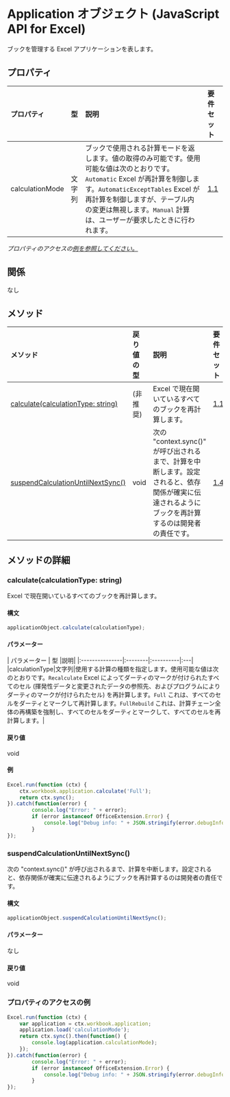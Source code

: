 # <a name="application-object-javascript-api-for-excel"></a>Application オブジェクト (JavaScript API for Excel)

ブックを管理する Excel アプリケーションを表します。

## <a name="properties"></a>プロパティ

| プロパティ       | 型    |説明| 要件セット|
|:---------------|:--------|:----------|:----|
|calculationMode|文字列|ブックで使用される計算モードを返します。値の取得のみ可能です。使用可能な値は次のとおりです。`Automatic` Excel が再計算を制御します。`AutomaticExceptTables` Excel が再計算を制御しますが、テーブル内の変更は無視します。`Manual` 計算は、ユーザーが要求したときに行われます。|[1.1](../requirement-sets/excel-api-requirement-sets.md)|

_プロパティのアクセスの[例を参照してください。](#property-access-examples)_

## <a name="relationships"></a>関係
なし


## <a name="methods"></a>メソッド

| メソッド           | 戻り値の型    |説明| 要件セット|
|:---------------|:--------|:----------|:----|
|[calculate(calculationType: string)](#calculatecalculationtype-string)|(非推奨)|Excel で現在開いているすべてのブックを再計算します。|[1.1](../requirement-sets/excel-api-requirement-sets.md)|
|[suspendCalculationUntilNextSync()](#suspendcalculationuntilnextsync)|void|次の "context.sync()" が呼び出されるまで、計算を中断します。設定されると、依存関係が確実に伝達されるようにブックを再計算するのは開発者の責任です。|[1.4](../requirement-sets/excel-api-requirement-sets.md)|

## <a name="method-details"></a>メソッドの詳細


### <a name="calculatecalculationtype-string"></a>calculate(calculationType: string)
Excel で現在開いているすべてのブックを再計算します。

#### <a name="syntax"></a>構文
```js
applicationObject.calculate(calculationType);
```

#### <a name="parameters"></a>パラメーター
| パラメーター       | 型    |説明|
|:---------------|:--------|:----------|:---|
|calculationType|文字列|使用する計算の種類を指定します。使用可能な値は次のとおりです。`Recalculate` Excel によってダーティのマークが付けられたすべてのセル (揮発性データと変更されたデータの参照先、およびプログラムによりダーティのマークが付けられたセル) を再計算します。`Full` これは、すべてのセルをダーティとマークして再計算します。`FullRebuild` これは、計算チェーン全体の再構築を強制し、すべてのセルをダーティとマークして、すべてのセルを再計算します。|

#### <a name="returns"></a>戻り値
void

#### <a name="examples"></a>例
```js
Excel.run(function (ctx) {
    ctx.workbook.application.calculate('Full');
    return ctx.sync();
}).catch(function(error) {
        console.log("Error: " + error);
        if (error instanceof OfficeExtension.Error) {
            console.log("Debug info: " + JSON.stringify(error.debugInfo));
        }
});
```

### <a name="suspendcalculationuntilnextsync"></a>suspendCalculationUntilNextSync()
次の "context.sync()" が呼び出されるまで、計算を中断します。設定されると、依存関係が確実に伝達されるようにブックを再計算するのは開発者の責任です。

#### <a name="syntax"></a>構文
```js
applicationObject.suspendCalculationUntilNextSync();
```

#### <a name="parameters"></a>パラメーター
なし

#### <a name="returns"></a>戻り値
void
### <a name="property-access-examples"></a>プロパティのアクセスの例
```js
Excel.run(function (ctx) {
    var application = ctx.workbook.application;
    application.load('calculationMode');
    return ctx.sync().then(function() {
        console.log(application.calculationMode);
    });
}).catch(function(error) {
        console.log("Error: " + error);
        if (error instanceof OfficeExtension.Error) {
            console.log("Debug info: " + JSON.stringify(error.debugInfo));
        }
});
```

